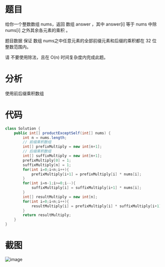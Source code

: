 # 题目
给你一个整数数组 nums，返回 数组 answer ，其中 answer[i] 等于 nums 中除 nums[i] 之外其余各元素的乘积 。

题目数据 保证 数组 nums之中任意元素的全部前缀元素和后缀的乘积都在  32 位 整数范围内。

请 不要使用除法，且在 O(n) 时间复杂度内完成此题。
# 分析
使用前后缀乘积数组
# 代码
```java
class Solution {
    public int[] productExceptSelf(int[] nums) {
        int n = nums.length;
        // 前缀乘积数组
        int[] prefixMultiply = new int[n+1];
        // 后缀乘积数组
        int[] suffixMultiply = new int[n+1];
        prefixMultiply[0] = 1;
        suffixMultiply[n] = 1;
        for(int i=0;i<n;i++){
            prefixMultiply[i+1] = prefixMultiply[i] * nums[i];
        }
        for(int i=n-1;i>=0;i--){
            suffixMultiply[i] = suffixMultiply[i+1] * nums[i];
        }
        int[] resultMultiply = new int[n];
        for(int i=0;i<n;i++){
            resultMultiply[i] = prefixMultiply[i] * suffixMultiply[i+1];
        }
        return resultMultiply;
    }
}
```
# 截图
![image](https://github.com/user-attachments/assets/c11c9bec-8486-4608-91ac-f8cb4c5fbf6a)
